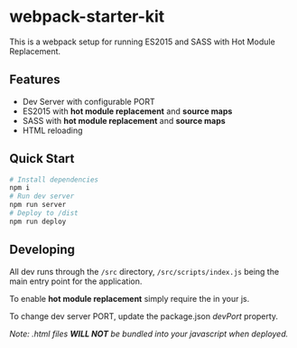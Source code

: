 # webpack-starter-kit
This is a webpack setup for running ES2015 and SASS with Hot Module Replacement.

## Features
- Dev Server with configurable PORT
- ES2015 with **hot module replacement** and **source maps**
- SASS with **hot module replacement** and **source maps**
- HTML reloading

## Quick Start
```bash
# Install dependencies
npm i
# Run dev server
npm run server
# Deploy to /dist
npm run deploy
```

## Developing
All dev runs through the `/src` directory, `/src/scripts/index.js` being the main entry point for the application.

To enable **hot module replacement** simply require the in your js.

To change dev server PORT, update the package.json _devPort_ property.

_Note: .html files **WILL NOT** be bundled into your javascript when deployed._
